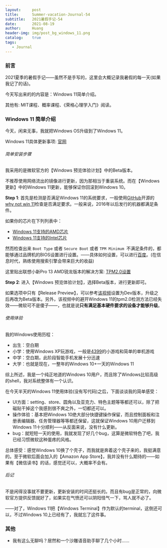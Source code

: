 ```yaml
---
layout:     post
title:      Summer-vacation-Journal-54
subtitle:   2021暑假手记-54
date:       2021-08-19
author:     Huang
header-img: img/post_bg_windows_11.png
catalog:    true
tags:
   - Journal
---
```


### 前言

2021夏季的暑假手记——虽然不是手写的，这里会大概记录我暑假的每一天(如果我记了的话)。

今天写出来的的内容是：Windows 11简单介绍。

其他有: MIT课程、概率课程、《荣格心理学入门》阅读。

### Windows 11 简单介绍

今天，闲来无事，我就把Windows OS升级到了Windows 11。

Windows 11具体更新事项: [官网](https://www.microsoft.com/en-us/windows/windows-11)

###### 简单安装步骤

我采用的是微软官方的【Windows 预览体验计划】中的Beta版本。

不推荐使用网络流出的镜像进行更新，因为那相当于重装系统。而在【Windows更新】中的Windows 11更新，能够保证你回滚到Windows 10。

**Step 1**: 首先是检测是否满足Windows 11的系统要求，一般使用[GitHub](https://github.com/rcmaehl/WhyNotWin11)开源的[why not win 11](https://www.whynotwin11.com/)检查是否满足要求。一般来说，2016年以后发行的机器都满足条件。

如果你的芯片在下列列表中：

* [Windows 11支持的AMD芯片](https://docs.microsoft.com/zh-cn/windows-hardware/design/minimum/supported/windows-11-supported-amd-processors)
* [Windows 11支持的Intel芯片](https://docs.microsoft.com/zh-cn/windows-hardware/design/minimum/supported/windows-11-supported-intel-processors)

然而检查出来 `Boot Type` 或者 `Secure Boot` 或者 `TPM Minimum `不满足条件的，都能够通过品牌机的BIOS设置进行设置。——具体如何设置，可以进行[百度](https://google.com)。(在信息时代，熟练使用搜索引擎会带来巨大的收益)

这里贴出联想小新Pro 13 AMD锐龙版本的解决方案: [TPM2.0设置](https://www.bilibili.com/read/cv11933290)

**Step 2**: 进入【Windows 预览体验计划】，选择Beta版本，进行更新即可。

如果选项中只有【Release Preview】，可以参考[该视频](https://www.bilibili.com/video/BV1jo4y1X719)设置为Dev版本，升级之后再改为Beta版本。另外，该视频中的避开Windows 11的tpm2.0检测方法已经失效——微软可不是傻子——，也就是说**只有满足基本硬件要求的设备才能够升级**。

###### 使用体验

我的Windows使用历程：

* 出生：空白期
* 小学：使用Windows XP玩游戏，一般是[4399](https://www.4399.com)的小游戏和简单的单机游戏
* 中学：空白期，此阶段智能手机发展十分迅速
* 大学：也就是现在，一整年的Windows 10+一天的Windows 11

综上所述，我是一个纯正地道的Windows 10用户，而且除了Windows比较高级的shell，我对系统整体有一个认识。

在今天半天的Windows 11使用体验(没有写代码)之后，下面谈谈我的简单感受：

* UI方面：setting、store、圆角以及亚克力、特色主题等等都还可以，除了把磁贴干掉这个我感到很不爽之外，一切都还可以。
* 操作体验：基本把Windows 10绝大部分快捷键操作保留，而且控制面板和注册表编辑器、任务管理器等等都还保留，这就保证Windows 10用户迁移到Windows 11十分顺利——从反面来说，没有什么更新。
* bug：就短短一天的使用，我就发现了好几个bug，这算是微软特色了吧，我已经习惯微软这种蛋疼的风格。

总体感受：感觉Windows 10换了个壳子，而我就是奔着这个壳子来的，我挺满意的。至于微软后面会加入的【Amazon App Store】，我并没有什么期待的——如果有【微信读书】的话，感觉还可以，大概率不会有。

###### 后记

不是闲得没事就不要更新，更新安装的时间还挺长的。而且有bug是正常的，向微软官方提供反馈就好了，如果实在气愤还可以阴阳怪气一下，骂人就不必了。

——对了，Windows 11把【Windows Terminal】作为默认的terminal，这倒还可以，不过Windows 10上已经有了，我就忘了这件事。

### 其他

* 我有这么无聊吗？居然和一个沙雕语音助手聊了几个小时……



